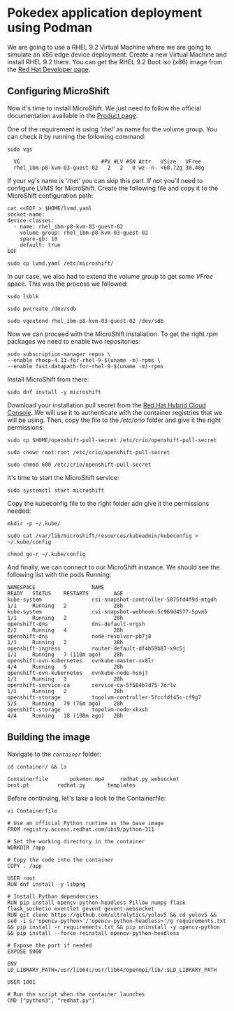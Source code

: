 # Pokedex application deployment using Podman
We are going to use a RHEL 9.2 Virtual Machine where we are going to simulate an x86 edge device deployment. 
Create a new Virtual Machine and install RHEL 9.2 there. You can get the RHEL 9.2 Boot iso (x86) image from the [Red Hat Developer page](https://developers.redhat.com/products/rhel/download#rhel-new-product-download-list-61451). 

## Configuring MicroShift
Now it's time to install MicroShift. We just need to follow the official documentation available in the [Product page](https://access.redhat.com/documentation/en-us/red_hat_build_of_microshift/4.13/html/installing/microshift-install-rpm). 

One of the requirement is using *'rhel'* as name for the volume group. You can check it by running the following command:
```
sudo vgs
```
```
  VG                          #PV #LV #SN Attr   VSize   VFree 
  rhel_ibm-p8-kvm-03-guest-02   2   2   0 wz--n- <60.72g 30.48g
```

If your *vg*'s name is *'rhel'* you can skip this part. If not you'll need to configure LVMS for MicroShift. Create the following file and copy it to the MicroShift configuration path:
```
cat <<EOF > $HOME/lvmd.yaml 
socket-name:
device-classes:
  - name: rhel_ibm-p8-kvm-03-guest-02
    volume-group: rhel_ibm-p8-kvm-03-guest-02
    spare-gb: 10
    default: true
EOF
```
```
sudo cp lvmd.yaml /etc/microshift/
```

In our case, we also had to extend the volume group to get some *VFree* space. This was the process we followed: 
```
sudo lsblk
```
```
sudo pvcreate /dev/sdb
```
```
sudo vgextend rhel_ibm-p8-kvm-03-guest-02 /dev/sdb
```

Now we can proceed with the MicroShift installation. To get the right *rpm* packages we need to enable two repositories: 
```
sudo subscription-manager repos \
--enable rhocp-4.13-for-rhel-9-$(uname -m)-rpms \
--enable fast-datapath-for-rhel-9-$(uname -m)-rpms
```

Install MicroShift from there: 
```
sudo dnf install -y microshift
```

Download your installation pull secret from the [Red Hat Hybrid Cloud Console](https://console.redhat.com/openshift/install/pull-secret). We will use it to authenticate with the container registries that we will be using. Then, copy the file to the */etc/crio* folder and give it the right permissions:
```
sudo cp $HOME/openshift-pull-secret /etc/crio/openshift-pull-secret
```
```
sudo chown root:root /etc/crio/openshift-pull-secret
```
```
sudo chmod 600 /etc/crio/openshift-pull-secret
```

It's time to start the MicroShift service:
```
sudo systemctl start microshift
```

Copy the kubeconfig file to the right folder adn give it the permissions needed:
```
mkdir -p ~/.kube/
```
```
sudo cat /var/lib/microshift/resources/kubeadmin/kubeconfig > ~/.kube/config
```
```
chmod go-r ~/.kube/config
```
And finally, we can connect to our MicroShift instance. We should see the following list with the pods Running:
```
NAMESPACE                  NAME                                       READY   STATUS    RESTARTS        AGE
kube-system                csi-snapshot-controller-5875fd4f9d-mtgdh   1/1     Running   2               28h
kube-system                csi-snapshot-webhook-5c969d4577-5pvm5      1/1     Running   2               28h
openshift-dns              dns-default-vrgsh                          2/2     Running   4               28h
openshift-dns              node-resolver-pb7j8                        1/1     Running   2               28h
openshift-ingress          router-default-df4b59b87-x9c5j             1/1     Running   7 (110m ago)    28h
openshift-ovn-kubernetes   ovnkube-master-xx8lr                       4/4     Running   9               28h
openshift-ovn-kubernetes   ovnkube-node-hsnj7                         1/1     Running   3               28h
openshift-service-ca       service-ca-5f584b7d75-7drlv                1/1     Running   2               28h
openshift-storage          topolvm-controller-5fccfdf45c-cf9g7        5/5     Running   79 (76m ago)    28h
openshift-storage          topolvm-node-xkxsh                         4/4     Running   18 (108m ago)   28h
```

## Building the image
Navigate to the *`container`* folder: 
```
cd container/ && ls
```
```
Containerfile		pokemon.mp4		redhat.py_websocket
best.pt			redhat.py		templates
```

Before continuing, let's take a look to the Containerfile:
```
vi Containerfile
```
```
# Use an official Python runtime as the base image
FROM registry.access.redhat.com/ubi9/python-311

# Set the working directory in the container
WORKDIR /app

# Copy the code into the container
COPY . /app

USER root
RUN dnf install -y libpng

# Install Python dependencies
RUN pip install opencv-python-headless Pillow numpy flask flask_socketio eventlet gevent gevent-websocket
RUN git clone https://github.com/ultralytics/yolov5 && cd yolov5 && sed -i s/'opencv-python>'/'opencv-python-headless>'/g requirements.txt && pip install -r requirements.txt && pip uninstall -y opencv-python && pip install --force-reinstall opencv-python-headless

# Expose the port if needed
EXPOSE 5000

ENV LD_LIBRARY_PATH=/usr/lib64:/usr/lib64/openmpi/lib/:$LD_LIBRARY_PATH

USER 1001

# Run the script when the container launches
CMD ["python3", "redhat.py"]
```

